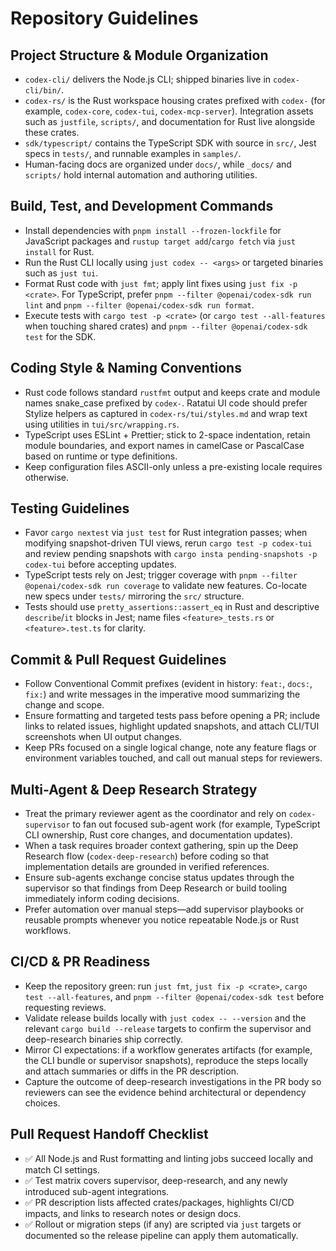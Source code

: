 # Repository Guidelines

## Project Structure & Module Organization
- `codex-cli/` delivers the Node.js CLI; shipped binaries live in `codex-cli/bin/`.
- `codex-rs/` is the Rust workspace housing crates prefixed with `codex-` (for example, `codex-core`, `codex-tui`, `codex-mcp-server`). Integration assets such as `justfile`, `scripts/`, and documentation for Rust live alongside these crates.
- `sdk/typescript/` contains the TypeScript SDK with source in `src/`, Jest specs in `tests/`, and runnable examples in `samples/`.
- Human-facing docs are organized under `docs/`, while `_docs/` and `scripts/` hold internal automation and authoring utilities.

## Build, Test, and Development Commands
- Install dependencies with `pnpm install --frozen-lockfile` for JavaScript packages and `rustup target add`/`cargo fetch` via `just install` for Rust.
- Run the Rust CLI locally using `just codex -- <args>` or targeted binaries such as `just tui`.
- Format Rust code with `just fmt`; apply lint fixes using `just fix -p <crate>`. For TypeScript, prefer `pnpm --filter @openai/codex-sdk run lint` and `pnpm --filter @openai/codex-sdk run format`.
- Execute tests with `cargo test -p <crate>` (or `cargo test --all-features` when touching shared crates) and `pnpm --filter @openai/codex-sdk test` for the SDK.

## Coding Style & Naming Conventions
- Rust code follows standard `rustfmt` output and keeps crate and module names snake_case prefixed by `codex-`. Ratatui UI code should prefer Stylize helpers as captured in `codex-rs/tui/styles.md` and wrap text using utilities in `tui/src/wrapping.rs`.
- TypeScript uses ESLint + Prettier; stick to 2-space indentation, retain module boundaries, and export names in camelCase or PascalCase based on runtime or type definitions.
- Keep configuration files ASCII-only unless a pre-existing locale requires otherwise.

## Testing Guidelines
- Favor `cargo nextest` via `just test` for Rust integration passes; when modifying snapshot-driven TUI views, rerun `cargo test -p codex-tui` and review pending snapshots with `cargo insta pending-snapshots -p codex-tui` before accepting updates.
- TypeScript tests rely on Jest; trigger coverage with `pnpm --filter @openai/codex-sdk run coverage` to validate new features. Co-locate new specs under `tests/` mirroring the `src/` structure.
- Tests should use `pretty_assertions::assert_eq` in Rust and descriptive `describe`/`it` blocks in Jest; name files `<feature>_tests.rs` or `<feature>.test.ts` for clarity.

## Commit & Pull Request Guidelines
- Follow Conventional Commit prefixes (evident in history: `feat:`, `docs:`, `fix:`) and write messages in the imperative mood summarizing the change and scope.
- Ensure formatting and targeted tests pass before opening a PR; include links to related issues, highlight updated snapshots, and attach CLI/TUI screenshots when UI output changes.
- Keep PRs focused on a single logical change, note any feature flags or environment variables touched, and call out manual steps for reviewers.

## Multi-Agent & Deep Research Strategy
- Treat the primary reviewer agent as the coordinator and rely on `codex-supervisor` to fan out focused sub-agent work (for example, TypeScript CLI ownership, Rust core changes, and documentation updates).
- When a task requires broader context gathering, spin up the Deep Research flow (`codex-deep-research`) before coding so that implementation details are grounded in verified references.
- Ensure sub-agents exchange concise status updates through the supervisor so that findings from Deep Research or build tooling immediately inform coding decisions.
- Prefer automation over manual steps—add supervisor playbooks or reusable prompts whenever you notice repeatable Node.js or Rust workflows.

## CI/CD & PR Readiness
- Keep the repository green: run `just fmt`, `just fix -p <crate>`, `cargo test --all-features`, and `pnpm --filter @openai/codex-sdk test` before requesting reviews.
- Validate release builds locally with `just codex -- --version` and the relevant `cargo build --release` targets to confirm the supervisor and deep-research binaries ship correctly.
- Mirror CI expectations: if a workflow generates artifacts (for example, the CLI bundle or supervisor snapshots), reproduce the steps locally and attach summaries or diffs in the PR description.
- Capture the outcome of deep-research investigations in the PR body so reviewers can see the evidence behind architectural or dependency choices.

## Pull Request Handoff Checklist
- ✅ All Node.js and Rust formatting and linting jobs succeed locally and match CI settings.
- ✅ Test matrix covers supervisor, deep-research, and any newly introduced sub-agent integrations.
- ✅ PR description lists affected crates/packages, highlights CI/CD impacts, and links to research notes or design docs.
- ✅ Rollout or migration steps (if any) are scripted via `just` targets or documented so the release pipeline can apply them automatically.

